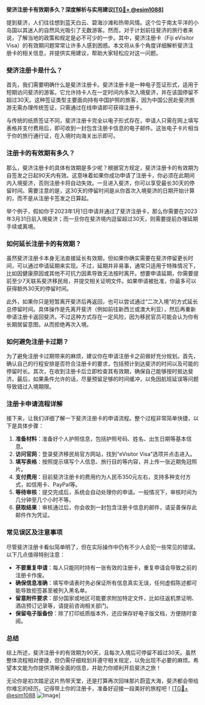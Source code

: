 **斐济注册卡有效期多久？深度解析与实用建议[[TG💪+ @esim1088](https://t.me/s/esim1088)]**

提到斐济，人们往往想到蓝天白云、碧海沙滩和热带风情。这个位于南太平洋的小岛国以其迷人的自然风光吸引了无数游客。然而，对于计划前往斐济的旅行者来说，了解当地的政策和规定是必不可少的一步。其中，斐济注册卡（Fiji eVisitor Visa）的有效期问题常常让许多人感到困惑。本文将从多个角度详细解析斐济注册卡的相关信息，并提供实用建议，帮助大家轻松应对这一问题。

### 斐济注册卡是什么？

首先，我们需要明确什么是斐济注册卡。斐济注册卡是一种电子签证形式，适用于短期访问斐济的游客。它允许持卡人在一定时间内多次入境斐济，并在该国停留不超过30天。这种签证类型主要面向持有中国护照的旅客，因为中国公民赴斐济旅游无需办理传统签证，只需通过在线申请即可获得注册卡。

与传统的纸质签证不同，斐济注册卡完全以电子形式存在，申请人只需在网上填写表格并支付费用后，即可收到一封包含注册卡信息的电子邮件。这张电子卡片相当于你的旅行通行证，在入境时向海关出示即可。

### 注册卡的有效期有多久？

那么，斐济注册卡的具体有效期是多少呢？根据官方规定，斐济注册卡的有效期为自签发之日起90天内有效。这意味着如果你成功申请了注册卡，你必须在此期间内入境斐济，否则注册卡将自动失效。一旦进入斐济，你可以享受最长30天的停留时间。需要注意的是，这30天的停留时间是从你首次入境斐济的日期开始计算的，而不是从注册卡签发之日算起。

举个例子，假如你于2023年1月1日申请并通过了斐济注册卡，那么你需要在2023年3月31日前入境斐济；而一旦你在斐济境内逗留超过30天，则需要提前办理延期手续或离境。

### 如何延长注册卡的有效期？

虽然斐济注册卡本身无法直接延长有效期，但如果你确实需要在斐济停留更长时间，可以通过申请延期来实现。不过，延期并非易事，通常只适用于特殊情况下，比如因健康原因或其他不可抗力因素导致无法按时离开。想要申请延期，你需要提前至少7天联系斐济移民局，并提交相关证明文件。如果申请被批准，你最多可以获得额外30天的停留时间。

此外，如果你只是短暂离开斐济后再返回，也可以尝试通过“二次入境”的方式延长总停留时间。具体操作是先离开斐济（例如前往新西兰或澳大利亚），然后再重新申请注册卡返回斐济。不过这种方式存在一定风险，因为移民官员可能会认为你有长期居留意图，从而拒绝再次入境。

### 如何避免注册卡过期？

为了避免注册卡过期带来的麻烦，建议你在申请注册卡之前做好充分规划。首先，确认自己的行程安排是否符合注册卡的要求，包括预计到达斐济的时间以及可能的停留时长。其次，在收到注册卡后立即检查其有效期，确保自己能够按时抵达斐济。最后，如果条件允许的话，尽量预留足够的时间缓冲，以免因航班延误等问题导致错过入境期限。

### 注册卡申请流程详解

接下来，让我们详细了解一下斐济注册卡的申请流程。整个过程非常简单快捷，以下是具体步骤：

1. **准备材料**：准备好个人护照信息，包括护照号码、姓名、出生日期等基本信息。
2. **访问官网**：登录斐济移民局官方网站，找到“eVisitor Visa”选项并点击进入。
3. **填写表格**：按照提示填写个人信息、旅行目的等内容，并上传一张近期免冠照片。
4. **支付费用**：目前斐济注册卡的费用约为人民币350元左右，支持多种支付方式，如信用卡、PayPal等。
5. **等待审核**：提交完成后，系统会自动处理你的申请。一般情况下，审核时间为几分钟至几个小时不等。
6. **获取结果**：审核通过后，你会收到一封包含注册卡信息的邮件，请妥善保存此邮件作为凭证。

### 常见误区及注意事项

尽管斐济注册卡看似简单明了，但在实际操作中仍有不少人会犯一些常见的错误。以下几点值得特别注意：

- **不要重复申请**：每人只能同时持有一张有效的注册卡，重复申请会导致之前的注册卡作废。
- **确保信息准确**：填写申请表时务必保证所有信息真实无误，任何虚假陈述都可能导致拒签甚至被列入黑名单。
- **留意附件要求**：部分国家或地区可能要求附加特定文件，比如往返机票证明、酒店预订记录等，请提前咨询相关部门。
- **保留电子版备份**：除了打印纸质版本外，还应保存好电子版文档，方便随时查阅。

### 总结

综上所述，斐济注册卡的有效期为90天，且每次入境后可停留不超过30天。虽然整体流程相对便捷，但仍需仔细规划并遵守相关规定，以免出现不必要的麻烦。希望本文能为你提供清晰全面的信息，并助力你顺利开启斐济之旅！

无论你是初次踏足这片热带天堂，还是打算再次回味那片蔚蓝大海，斐济都会带给你难忘的经历。记得带上你的注册卡，准备好迎接一段美好的旅程吧！[[TG💪+ @esim1088](https://t.me/s/esim1088) ![Image](https://i.postimg.cc/4NQfJmqS/Snipaste-2025-05-13-00-14-12.png)]